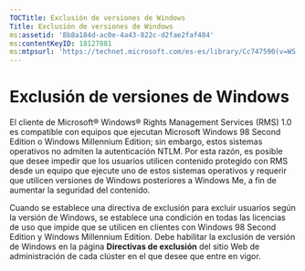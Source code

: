 ```yaml
---
TOCTitle: Exclusión de versiones de Windows
Title: Exclusión de versiones de Windows
ms:assetid: '8b8a184d-ac0e-4a43-822c-d2fae2faf484'
ms:contentKeyID: 18127881
ms:mtpsurl: 'https://technet.microsoft.com/es-es/library/Cc747590(v=WS.10)'
---
```


Exclusión de versiones de Windows
=================================

El cliente de Microsoft® Windows® Rights Management Services (RMS) 1.0 es compatible con equipos que ejecutan Microsoft Windows 98 Second Edition o Windows Millennium Edition; sin embargo, estos sistemas operativos no admiten la autenticación NTLM. Por esta razón, es posible que desee impedir que los usuarios utilicen contenido protegido con RMS desde un equipo que ejecute uno de estos sistemas operativos y requerir que utilicen versiones de Windows posteriores a Windows Me, a fin de aumentar la seguridad del contenido.

Cuando se establece una directiva de exclusión para excluir usuarios según la versión de Windows, se establece una condición en todas las licencias de uso que impide que se utilicen en clientes con Windows 98 Second Edition y Windows Millennium Edition. Debe habilitar la exclusión de versión de Windows en la página **Directivas de exclusión** del sitio Web de administración de cada clúster en el que desee que entre en vigor.
